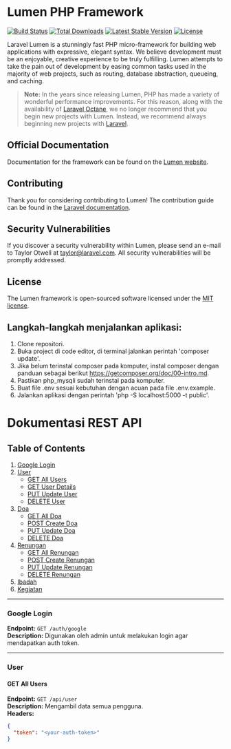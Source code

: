 # Lumen PHP Framework

[![Build Status](https://travis-ci.org/laravel/lumen-framework.svg)](https://travis-ci.org/laravel/lumen-framework)
[![Total Downloads](https://img.shields.io/packagist/dt/laravel/lumen-framework)](https://packagist.org/packages/laravel/lumen-framework)
[![Latest Stable Version](https://img.shields.io/packagist/v/laravel/lumen-framework)](https://packagist.org/packages/laravel/lumen-framework)
[![License](https://img.shields.io/packagist/l/laravel/lumen)](https://packagist.org/packages/laravel/lumen-framework)

Laravel Lumen is a stunningly fast PHP micro-framework for building web applications with expressive, elegant syntax. We believe development must be an enjoyable, creative experience to be truly fulfilling. Lumen attempts to take the pain out of development by easing common tasks used in the majority of web projects, such as routing, database abstraction, queueing, and caching.

> **Note:** In the years since releasing Lumen, PHP has made a variety of wonderful performance improvements. For this reason, along with the availability of [Laravel Octane](https://laravel.com/docs/octane), we no longer recommend that you begin new projects with Lumen. Instead, we recommend always beginning new projects with [Laravel](https://laravel.com).

## Official Documentation

Documentation for the framework can be found on the [Lumen website](https://lumen.laravel.com/docs).

## Contributing

Thank you for considering contributing to Lumen! The contribution guide can be found in the [Laravel documentation](https://laravel.com/docs/contributions).

## Security Vulnerabilities

If you discover a security vulnerability within Lumen, please send an e-mail to Taylor Otwell at taylor@laravel.com. All security vulnerabilities will be promptly addressed.

## License

The Lumen framework is open-sourced software licensed under the [MIT license](https://opensource.org/licenses/MIT).

## Langkah-langkah menjalankan aplikasi:
1. Clone repositori.
2. Buka project di code editor, di terminal jalankan perintah 'composer update'.
3. Jika belum terinstal composer pada komputer, instal composer dengan panduan sebagai berikut https://getcomposer.org/doc/00-intro.md.
4. Pastikan php_mysqli sudah terinstal pada komputer.
5. Buat file .env sesuai kebutuhan dengan acuan pada file .env.example.
6. Jalankan aplikasi dengan perintah 'php -S localhost:5000 -t public'.

# Dokumentasi REST API

## Table of Contents
1. [Google Login](#google-login)
2. [User](#user)
    - [GET All Users](#get-all-users)
    - [GET User Details](#get-user-details)
    - [PUT Update User](#put-update-user)
    - [DELETE User](#delete-user)
3. [Doa](#doa)
    - [GET All Doa](#get-all-doa)
    - [POST Create Doa](#post-create-doa)
    - [PUT Update Doa](#put-update-doa)
    - [DELETE Doa](#delete-doa)
4. [Renungan](#renungan)
    - [GET All Renungan](#get-all-renungan)
    - [POST Create Renungan](#post-create-renungan)
    - [PUT Update Renungan](#put-update-renungan)
    - [DELETE Renungan](#delete-renungan)
5. [Ibadah](#ibadah)
6. [Kegiatan](#kegiatan)

---

### Google Login
**Endpoint:** `GET /auth/google`  
**Description:** Digunakan oleh admin untuk melakukan login agar mendapatkan auth token.  

---

### User

#### GET All Users
**Endpoint:** `GET /api/user`  
**Description:** Mengambil data semua pengguna.  
**Headers:**
```json
{
  "token": "<your-auth-token>"
}

